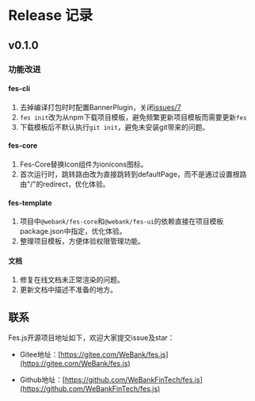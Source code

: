 # Release 记录


## v0.1.0

### 功能改进

#### fes-cli
1. 去掉编译打包时时配置BannerPlugin，关闭[issues/7](https://github.com/WeBankFinTech/fes.js/issues/7) 
2. `fes init`改为从npm下载项目模板，避免频繁更新项目模板而需要更新`fes`
3. 下载模板后不默认执行`git init`，避免未安装git带来的问题。
   
#### fes-core
1.  Fes-Core替换Icon组件为ionicons图标。
2.  首次运行时，跳转路由改为直接跳转到defaultPage，而不是通过设置根路由"/"的redirect，优化体验。

#### fes-template
1. 项目中`@webank/fes-core`和`@webank/fes-ui`的依赖直接在项目模板package.json中指定，优化体验。
2. 整理项目模板，方便体验权限管理功能。

#### 文档
1.  修复在线文档未正常渲染的问题。
2.  更新文档中描述不准备的地方。       



## 联系
Fes.js开源项目地址如下，欢迎大家提交issue及star：

- Gitee地址：[https://gitee.com/WeBank/fes.js](https://gitee.com/WeBank/fes.js)

- Github地址：[https://github.com/WeBankFinTech/fes.js](https://github.com/WeBankFinTech/fes.js)
